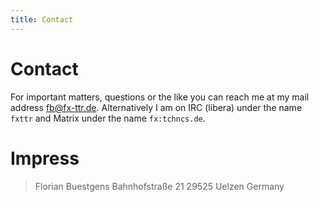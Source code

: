```yaml
---
title: Contact
---
```


# Contact

For important matters, questions or the like you can reach me at my mail address [fb@fx-ttr.de](mailto:fb@fx-ttr.de).
Alternatively I am on IRC (libera) under the name `fxttr` and Matrix under the name `fx:tchncs.de`.

# Impress

> Florian Buestgens
> Bahnhofstraße 21
> 29525 Uelzen
> Germany 

